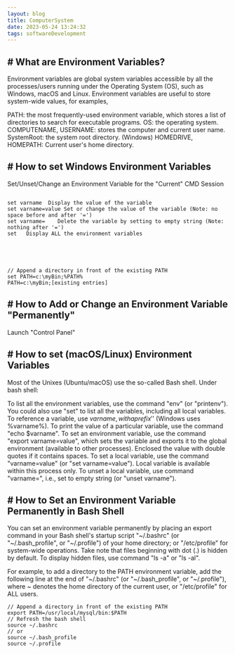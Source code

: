 ```yaml
---
layout: blog
title: ComputerSystem
date: 2023-05-24 13:24:32
tags: softwareDevelopment
---
```


## \# What are Environment Variables?

Environment variables are global system variables accessible by all the processes/users running under the Operating System (OS), such as Windows, macOS and Linux. Environment variables are useful to store system-wide values, for examples,

PATH: the most frequently-used environment variable, which stores a list of directories to search for executable programs.
OS: the operating system.
COMPUTENAME, USERNAME: stores the computer and current user name.
SystemRoot: the system root directory.
(Windows) HOMEDRIVE, HOMEPATH: Current user's home directory.

<!--more-->

## \# How to set Windows Environment Variables

 Set/Unset/Change an Environment Variable for the "Current" CMD Session
 ```

set varname  Display the value of the variable
set varname=value Set or change the value of the variable (Note: no space before and after '=')
set varname=    Delete the variable by setting to empty string (Note: nothing after '=')
set   Display ALL the environment variables





// Append a directory in front of the existing PATH
set PATH=c:\myBin;%PATH%
PATH=c:\myBin;[existing entries]
 ```

## \# How to Add or Change an Environment Variable "Permanently"

   Launch "Control Panel"


## \# How to set (macOS/Linux) Environment Variables


Most of the Unixes (Ubuntu/macOS) use the so-called Bash shell. Under bash shell:

To list all the environment variables, use the command "env" (or "printenv"). You could also use "set" to list all the variables, including all local variables.
To reference a variable, use $varname, with a prefix '$' (Windows uses %varname%).
To print the value of a particular variable, use the command "echo $varname".
To set an environment variable, use the command "export varname=value", which sets the variable and exports it to the global environment (available to other processes). Enclosed the value with double quotes if it contains spaces.
To set a local variable, use the command "varname=value" (or "set varname=value"). Local variable is available within this process only.
To unset a local variable, use command "varname=", i.e., set to empty string (or "unset varname").

## \# How to Set an Environment Variable Permanently in Bash Shell

You can set an environment variable permanently by placing an export command in your Bash shell's startup script "~/.bashrc" (or "~/.bash_profile", or "~/.profile") of your home directory; or "/etc/profile" for system-wide operations. Take note that files beginning with dot (.) is hidden by default. To display hidden files, use command "ls -a" or "ls -al".

For example, to add a directory to the PATH environment variable, add the following line at the end of "~/.bashrc" (or "~/.bash_profile", or "~/.profile"), where ~ denotes the home directory of the current user, or "/etc/profile" for ALL users.

```
// Append a directory in front of the existing PATH
export PATH=/usr/local/mysql/bin:$PATH
// Refresh the bash shell
source ~/.bashrc
// or
source ~/.bash_profile
source ~/.profile
```